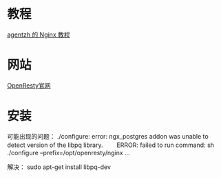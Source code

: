 # 教程

[agentzh 的 Nginx 教程](https://openresty.org/download/agentzh-nginx-tutorials-zhcn.html)

# 网站

[OpenResty官网](https://openresty.org/cn/getting-started.html)

# 安装

可能出现的问题： 
./configure: error: ngx_postgres addon was unable to detect version of the libpq library.
　　ERROR: failed to run command: sh ./configure –prefix=/opt/openresty/nginx …

解决：
sudo apt-get install libpq-dev
